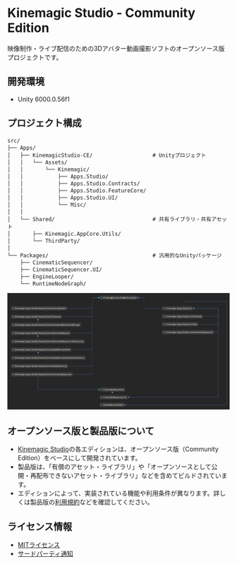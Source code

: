 # Kinemagic Studio - Community Edition

映像制作・ライブ配信のための3Dアバター動画撮影ソフトのオープンソース版プロジェクトです。

## 開発環境
- Unity 6000.0.56f1

## プロジェクト構成
```
src/
├── Apps/
│   ├── KinemagicStudio-CE/                   # Unityプロジェクト
│   │   └── Assets/
│   │       └── Kinemagic/
│   │           ├── Apps.Studio/
│   │           ├── Apps.Studio.Contracts/
│   │           ├── Apps.Studio.FeatureCore/
│   │           ├── Apps.Studio.UI/
│   │           └── Misc/
│   │
│   └── Shared/                               # 共有ライブラリ・共有アセット
│       ├── Kinemagic.AppCore.Utils/
│       └── ThirdParty/
│
└── Packages/                                 # 汎用的なUnityパッケージ
    ├── CinematicSequencer/
    ├── CinematicSequencer.UI/
    ├── EngineLooper/
    └── RuntimeNodeGraph/
```

<img src="./docs/ProjectDependencyDiagram-StudioApp.png" width="1280">

## オープンソース版と製品版について
- [Kinemagic Studio](https://kinemagicstudio.github.io/)の各エディションは、オープンソース版（Community Edition）をベースにして開発されています。
- 製品版は、「有償のアセット・ライブラリ」や「オープンソースとして公開・再配布できないアセット・ライブラリ」などを含めてビルドされています。
- エディションによって、実装されている機能や利用条件が異なります。詳しくは製品版の[利用規約](https://kinemagicstudio.github.io/docs/terms/terms-of-use-ja)などを確認してください。

## ライセンス情報
- [MITライセンス](LICENSE.txt)
- [サードパーティ通知](THIRD-PARTY-NOTICES.txt)
